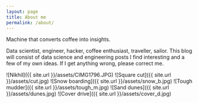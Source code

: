 ```yaml
---
layout: page
title: About me
permalink: /about/
---
```


Machine that converts coffee into insights.

Data scientist, engineer, hacker, coffee enthusiast, traveller, sailor. This blog will consist of data science and engineering posts I find interesting and a few of my own ideas. If I get anything wrong, please correct me.

![Nikhil]({{ site.url }}/assets/CIMG1796.JPG)
![Square cut]({{ site.url }}/assets/cut.jpg)
![Snow boarding]({{ site.url }}/assets/snow_b.jpg)
![Tough mudder]({{ site.url }}/assets/tough_m.jpg)
![Sand dunes]({{ site.url }}/assets/dunes.jpg)
![Cover drive]({{ site.url }}/assets/cover_d.jpg)
